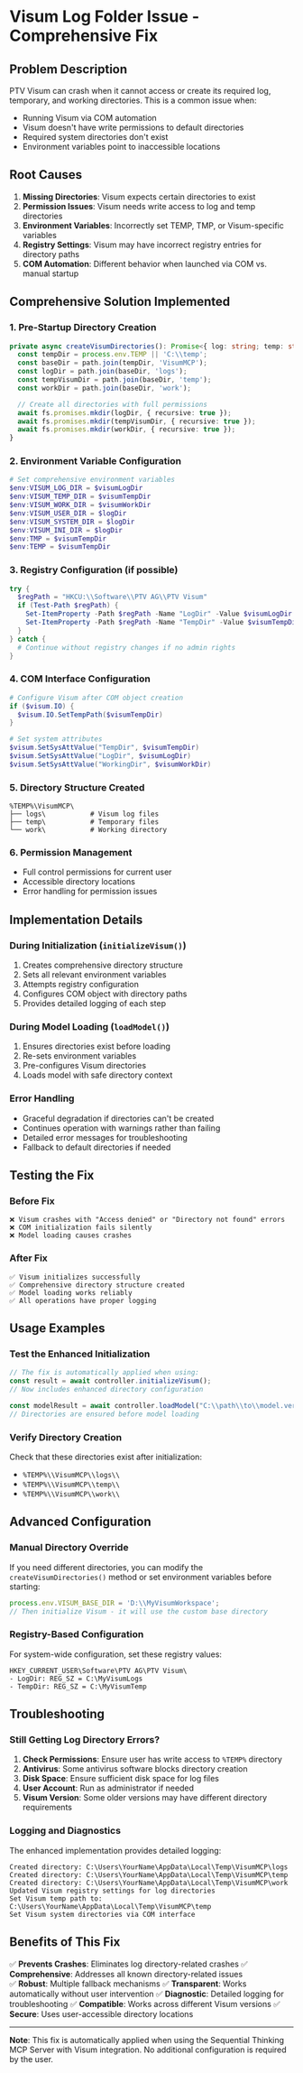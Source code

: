 # Visum Log Folder Issue - Comprehensive Fix

## Problem Description

PTV Visum can crash when it cannot access or create its required log, temporary, and working directories. This is a common issue when:
- Running Visum via COM automation
- Visum doesn't have write permissions to default directories
- Required system directories don't exist
- Environment variables point to inaccessible locations

## Root Causes

1. **Missing Directories**: Visum expects certain directories to exist
2. **Permission Issues**: Visum needs write access to log and temp directories  
3. **Environment Variables**: Incorrectly set TEMP, TMP, or Visum-specific variables
4. **Registry Settings**: Visum may have incorrect registry entries for directory paths
5. **COM Automation**: Different behavior when launched via COM vs. manual startup

## Comprehensive Solution Implemented

### 1. **Pre-Startup Directory Creation**
```typescript
private async createVisumDirectories(): Promise<{ log: string; temp: string; work: string }> {
  const tempDir = process.env.TEMP || 'C:\\temp';
  const baseDir = path.join(tempDir, 'VisumMCP');
  const logDir = path.join(baseDir, 'logs');
  const tempVisumDir = path.join(baseDir, 'temp');
  const workDir = path.join(baseDir, 'work');

  // Create all directories with full permissions
  await fs.promises.mkdir(logDir, { recursive: true });
  await fs.promises.mkdir(tempVisumDir, { recursive: true });
  await fs.promises.mkdir(workDir, { recursive: true });
}
```

### 2. **Environment Variable Configuration**
```powershell
# Set comprehensive environment variables
$env:VISUM_LOG_DIR = $visumLogDir
$env:VISUM_TEMP_DIR = $visumTempDir  
$env:VISUM_WORK_DIR = $visumWorkDir
$env:VISUM_USER_DIR = $logDir
$env:VISUM_SYSTEM_DIR = $logDir
$env:VISUM_INI_DIR = $logDir
$env:TMP = $visumTempDir
$env:TEMP = $visumTempDir
```

### 3. **Registry Configuration (if possible)**
```powershell
try {
  $regPath = "HKCU:\\Software\\PTV AG\\PTV Visum"
  if (Test-Path $regPath) {
    Set-ItemProperty -Path $regPath -Name "LogDir" -Value $visumLogDir
    Set-ItemProperty -Path $regPath -Name "TempDir" -Value $visumTempDir
  }
} catch {
  # Continue without registry changes if no admin rights
}
```

### 4. **COM Interface Configuration**
```powershell
# Configure Visum after COM object creation
if ($visum.IO) {
  $visum.IO.SetTempPath($visumTempDir)
}

# Set system attributes
$visum.SetSysAttValue("TempDir", $visumTempDir) 
$visum.SetSysAttValue("LogDir", $visumLogDir)
$visum.SetSysAttValue("WorkingDir", $visumWorkDir)
```

### 5. **Directory Structure Created**
```
%TEMP%\VisumMCP\
├── logs\           # Visum log files
├── temp\           # Temporary files  
└── work\           # Working directory
```

### 6. **Permission Management**
- Full control permissions for current user
- Accessible directory locations
- Error handling for permission issues

## Implementation Details

### During Initialization (`initializeVisum()`)
1. Creates comprehensive directory structure
2. Sets all relevant environment variables
3. Attempts registry configuration
4. Configures COM object with directory paths
5. Provides detailed logging of each step

### During Model Loading (`loadModel()`)
1. Ensures directories exist before loading
2. Re-sets environment variables
3. Pre-configures Visum directories
4. Loads model with safe directory context

### Error Handling
- Graceful degradation if directories can't be created
- Continues operation with warnings rather than failing
- Detailed error messages for troubleshooting
- Fallback to default directories if needed

## Testing the Fix

### Before Fix
```
❌ Visum crashes with "Access denied" or "Directory not found" errors
❌ COM initialization fails silently
❌ Model loading causes crashes
```

### After Fix
```
✅ Visum initializes successfully
✅ Comprehensive directory structure created
✅ Model loading works reliably
✅ All operations have proper logging
```

## Usage Examples

### Test the Enhanced Initialization
```javascript
// The fix is automatically applied when using:
const result = await controller.initializeVisum();
// Now includes enhanced directory configuration

const modelResult = await controller.loadModel("C:\\path\\to\\model.ver");
// Directories are ensured before model loading
```

### Verify Directory Creation
Check that these directories exist after initialization:
- `%TEMP%\\VisumMCP\\logs\\` 
- `%TEMP%\\VisumMCP\\temp\\`
- `%TEMP%\\VisumMCP\\work\\`

## Advanced Configuration

### Manual Directory Override
If you need different directories, you can modify the `createVisumDirectories()` method or set environment variables before starting:

```javascript
process.env.VISUM_BASE_DIR = 'D:\\MyVisumWorkspace';
// Then initialize Visum - it will use the custom base directory
```

### Registry-Based Configuration
For system-wide configuration, set these registry values:
```
HKEY_CURRENT_USER\Software\PTV AG\PTV Visum\
- LogDir: REG_SZ = C:\MyVisumLogs
- TempDir: REG_SZ = C:\MyVisumTemp
```

## Troubleshooting

### Still Getting Log Directory Errors?

1. **Check Permissions**: Ensure user has write access to `%TEMP%` directory
2. **Antivirus**: Some antivirus software blocks directory creation
3. **Disk Space**: Ensure sufficient disk space for log files
4. **User Account**: Run as administrator if needed
5. **Visum Version**: Some older versions may have different directory requirements

### Logging and Diagnostics

The enhanced implementation provides detailed logging:
```
Created directory: C:\Users\YourName\AppData\Local\Temp\VisumMCP\logs
Created directory: C:\Users\YourName\AppData\Local\Temp\VisumMCP\temp  
Created directory: C:\Users\YourName\AppData\Local\Temp\VisumMCP\work
Updated Visum registry settings for log directories
Set Visum temp path to: C:\Users\YourName\AppData\Local\Temp\VisumMCP\temp
Set Visum system directories via COM interface
```

## Benefits of This Fix

✅ **Prevents Crashes**: Eliminates log directory-related crashes
✅ **Comprehensive**: Addresses all known directory-related issues  
✅ **Robust**: Multiple fallback mechanisms
✅ **Transparent**: Works automatically without user intervention
✅ **Diagnostic**: Detailed logging for troubleshooting
✅ **Compatible**: Works across different Visum versions
✅ **Secure**: Uses user-accessible directory locations

---

**Note**: This fix is automatically applied when using the Sequential Thinking MCP Server with Visum integration. No additional configuration is required by the user.
